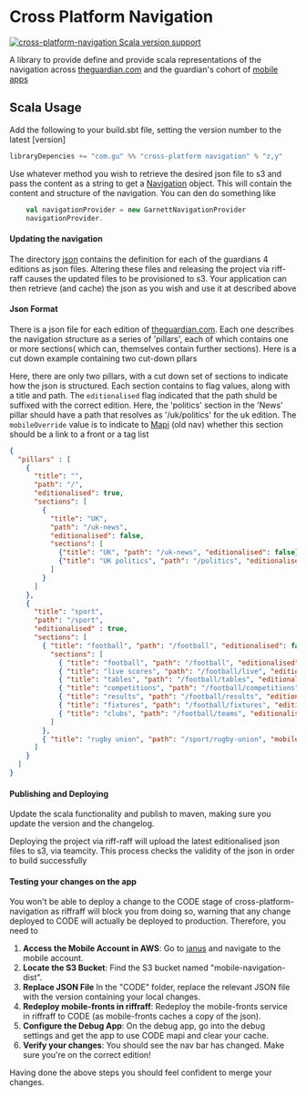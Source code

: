 Cross Platform Navigation
=========================

[![cross-platform-navigation Scala version support](https://index.scala-lang.org/guardian/cross-platform-navigation/cross-platform-navigation/latest-by-scala-version.svg?platform=jvm)](https://index.scala-lang.org/guardian/cross-platform-navigation/cross-platform-navigation)

A library to provide define and provide scala representations of the navigation across [theguardian.com](https://theguardian.com)
and the guardian's cohort of [mobile apps](https://theguardian.com/mobile)

## Scala Usage

Add the following to your build.sbt file, setting the version number to the latest [version]

````scala
libraryDepencies += "com.gu" %% "cross-platform navigation" % "z,y"
````

Use whatever method you wish to retrieve the desired json file to s3 and pass the content as a string to get a [Navigation](https://github.com/guardian/cross-platform-navigation/blob/nb-MSS-166-create-navigation/src/main/scala/com/gu/navigation/model/NavigationSection.scala#L39) object. This will contain the content and structure of the navigation.
You can den do something like

````scala
    val navigationProvider = new GarnettNavigationProvider
    navigationProvider.

````

#### Updating the navigation

The directory [json](https://github.com/guardian/cross-platform-navigation/tree/nb-MSS-166-create-navigation/json) contains the definition for each of the guardians 4 editions as json files. Altering these files and releasing the project via riff-raff causes the updated files to be provisioned to s3. Your application can then retrieve (and cache) the json as you wish and use it at described above 

#### Json Format

There is a json file for each edition of [theguardian.com](https://www.theguardian.com). Each one describes the navigation structure as a series of 'pillars', each of which contains one or more sections( which can, themselves contain further sections). Here is a cut down example containing two cut-down pllars

Here, there are only two pillars, with a cut down set of sections to indicate how the json is structured. Each section contains to flag values, along with a title and path. The ````editionalised```` flag indicated that the path shuld be suffixed with the correct edition. Here, the 'politics' section in the 'News' pillar should have a path that resolves as '/uk/politics' for the uk edition. The ````mobileOverride```` value is to indicate to [Mapi](https://mobile.guardianapis.com/uk/navigation) (old nav) whether this section should be a link to a front or a tag list
````json
{
  "pillars" : [
    {
      "title": "",
      "path": "/",
      "editionalised": true,
      "sections": [
        {
          "title": "UK",
          "path": "/uk-news",
          "editionalised": false,
          "sections": [
            {"title": "UK", "path": "/uk-news", "editionalised": false},
            {"title": "UK politics", "path": "/politics", "editionalised": true}
          ]
        }
      ]
    },     
    {
      "title": "sport",
      "path": "/sport",
      "editionalised" : true,
      "sections": [
        { "title": "football", "path": "/football", "editionalised": false,
          "sections": [
            { "title": "football", "path": "/football", "editionalised": false },
            { "title": "live scores", "path": "/football/live", "editionalised": false },
            { "title": "tables", "path": "/football/tables", "editionalised": false },
            { "title": "competitions", "path": "/football/competitions", "editionalised": false },
            { "title": "results", "path": "/football/results", "editionalised": false },
            { "title": "fixtures", "path": "/football/fixtures", "editionalised": false },
            { "title": "clubs", "path": "/football/teams", "editionalised": false }
          ]
        },
        { "title": "rugby union", "path": "/sport/rugby-union", "mobileOverride" : true, "editionalised": false },
      ]
    }
  ]
}
````

#### Publishing and Deploying

Update the scala functionality and publish to maven, making sure you update the version and the changelog. 

Deploying the project via riff-raff will upload the latest editionalised json files to s3, via teamcity. This process checks the validity of the json in order to build successfully

#### Testing your changes on the app

You won't be able to deploy a change to the CODE stage of cross-platform-navigation as riffraff will block you from doing so, warning that any change deployed to CODE will actually be deployed to production. Therefore, you need to

1. **Access the Mobile Account in AWS**: Go to [janus](https://janus.gutools.co.uk/) and navigate to the mobile account.
2. **Locate the S3 Bucket**: Find the S3 bucket named "mobile-navigation-dist". 
3. **Replace JSON File** In the "CODE" folder, replace the relevant JSON file with the version containing your local changes.
4. **Redeploy mobile-fronts in riffraff**: Redeploy the mobile-fronts service in riffraff to CODE (as mobile-fronts caches a copy of the json).
5. **Configure the Debug App**: On the debug app, go into the debug settings and get the app to use CODE mapi and clear your cache.
6. **Verify your changes**: You should see the nav bar has changed. Make sure you're on the correct edition! 

Having done the above steps you should feel confident to merge your changes.





